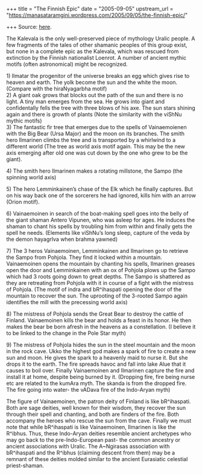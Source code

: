 +++
title = "The Finnish Epic"
date = "2005-09-05"
upstream_url = "https://manasataramgini.wordpress.com/2005/09/05/the-finnish-epic/"

+++
Source: [here](https://manasataramgini.wordpress.com/2005/09/05/the-finnish-epic/).

The Kalevala is the only well-preserved piece of mythology Uralic people. A few fragments of the tales of other shamanic peoples of this group exist, but none in a complete epic as the Kalevala, which was rescued from extinction by the Finnish nationalist Loenrot. A number of ancient mythic motifs (often astronomical) might be recognized.

1\) Ilmatar the progenitor of the universe breaks an egg which gives rise to heaven and earth. The yolk become the sun and the white the moon. (Compare with the hiraNyagarbha motif)  
2) A giant oak grows that blocks out the path of the sun and there is no light. A tiny man emerges from the sea. He grows into giant and confidentally fells the tree with three blows of his axe. The sun stars shining again and there is growth of plants (Note the similarity with the viShNu mythic motifs)  
3) The fantastic fir tree that emerges due to the spells of Vainaemoienen with the Big Bear (Ursa Major) and the moon on its branches. The smith hero Ilmarinen climbs the tree and is transported by a whirlwind to a different world (The tree as world axis motif again. This may be the new axis emerging after old one was cut down by the one who grew to be the giant).

4\) The smith hero Ilmarinen makes a rotating millstone, the Sampo (the spinning world axis)

5\) The hero Lemminkainen’s chase of the Elk which he finally captures. But on his way back one of the sorcerers he had ignored, kills him with an arrow (Orion motif).

6\) Vainaemoinen in search of the boat-making spell goes into the belly of the giant shaman Antero Vipunen, who was asleep for ages. He induces the shaman to chant his spells by troubling him from within and finally gets the spell he needs. (Elements like viShNu’s long sleep, capture of the veda by the demon hayagrIva when brahma yawned)

7\) The 3 heros Vainaemoinen, Lemminkainen and Ilmarinen go to retrieve the Sampo from Pohjola. They find it locked within a mountain. Vainaemoinen opens the mountain by chanting his spells, Ilmarinen greases open the door and Lemminkainen with an ox of Pohjola plows up the Sampo which had 3 roots going down to great depths. The Sampo is shattered as they are retreating from Pohjola with it in course of a fight with the mistress of Pohjola. (The motif of indra and bR^ihaspati opening the door of the mountain to recover the sun. The uprooting of the 3-rooted Sampo again identifies the mill with the precessing world axis)

8\) The mistress of Pohjola sends the Great Bear to destroy the cattle of Finland. Vainaemoinen kills the bear and holds a feast in its honor. He then makes the bear be born afresh in the heavens as a constellation.
(I believe it to be linked to the change in the Pole Star myth)

9\) The mistress of Pohjola hides the sun in the steel mountain and the moon in the rock cave. Ukko the highest god makes a spark of fire to create a new sun and moon. He gives the spark to a heavenly maid to nurse it. But she drops it to the earth. The fire spreads havoc and fall into lake Alue that it causes to boil over. Finally Vainaemoinen and Ilmarinen capture the fire and install it at home, despite being burned by it. (Dropping fire, fire being nurse etc are related to the kumAra myth. The skanda is from the dropped fire. The fire going into water- the vADava fire of the Indo-Aryan myth)

The figure of Vainaemoinen, the patron deity of Finland is like bR^ihaspati. Both are sage deities, well known for their wisdom, they recover the sun through their spell and chanting, and both are finders of the fire. Both accompany the heroes who rescue the sun from the cave. Finally we must note that while bR^ihaspati is like Vainaemoinen, Ilmarinen is like the R^ibhus. Thus, these Indo-Aryan deities resemble ancient archetypes who may go back to the pre-Indo-European past- the common ancestry or ancient associations with Uralic. The A\~Ngirasas association with bR^ihaspati and the R^ibhus (claiming descent from them) may be a remnant of these deities molded similar to the ancient Eurasiatic celestial priest-shaman.

